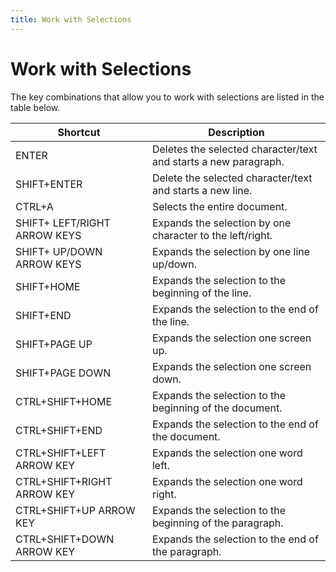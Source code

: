 ```yaml
---
title: Work with Selections
---
```

# Work with Selections
The key combinations that allow you to work with selections are listed in the table below.

| Shortcut | Description |
|---|---|
| ENTER | Deletes the selected character/text and starts a new paragraph. |
| SHIFT+ENTER | Delete the selected character/text and starts a new line. |
| CTRL+A | Selects the entire document. |
| SHIFT+ LEFT/RIGHT ARROW KEYS | Expands the selection by one character to the left/right. |
| SHIFT+ UP/DOWN ARROW KEYS | Expands the selection by one line up/down. |
| SHIFT+HOME | Expands the selection to the beginning of the line. |
| SHIFT+END | Expands the selection to the end of the line. |
| SHIFT+PAGE UP | Expands the selection one screen up. |
| SHIFT+PAGE DOWN | Expands the selection one screen down. |
| CTRL+SHIFT+HOME | Expands the selection to the beginning of the document. |
| CTRL+SHIFT+END | Expands the selection to the end of the document. |
| CTRL+SHIFT+LEFT ARROW KEY | Expands the selection one word left. |
| CTRL+SHIFT+RIGHT ARROW KEY | Expands the selection one word right. |
| CTRL+SHIFT+UP ARROW KEY | Expands the selection to the beginning of the paragraph. |
| CTRL+SHIFT+DOWN ARROW KEY | Expands the selection to the end of the paragraph. |